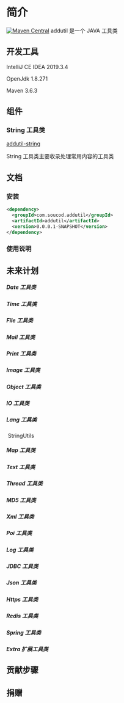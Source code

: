 # 简介
[![Maven Central](https://maven-badges.herokuapp.com/maven-central/com.github.soucod/addutil/badge.svg)](https://maven-badges.herokuapp.com/maven-central/com.github.addstone/addutil)
 addutil 是一个 JAVA 工具类

## 开发工具

IntelliJ CE IDEA 2019.3.4

OpenJdk 1.8.271

Maven 3.6.3

## 组件
### String 工具类

[addutil-string](https://github.com/soucod/addutil-string)

String 工具类主要收录处理常用内容的工具类

## 文档

### 安装

```xml
<dependency>
  <groupId>com.soucod.addutil</groupId>
  <artifactId>addutil</artifactId>
  <version>0.0.0.1-SNAPSHOT</version>
</dependency>
```

### 使用说明

## 未来计划
##### Date 工具类
##### Time 工具类
##### File 工具类
##### Mail 工具类
##### Print 工具类
##### Image 工具类
##### Object 工具类
##### IO 工具类
##### Lang 工具类

​	StringUtils

##### Map 工具类
##### Text 工具类
##### Thread 工具类
##### MD5 工具类
##### Xml 工具类
##### Poi 工具类
##### Log 工具类
##### JDBC 工具类
##### Json 工具类
##### Https 工具类
##### Redis 工具类
##### Spring 工具类
##### Extra 扩展工具类


## 贡献步骤

## 捐赠
